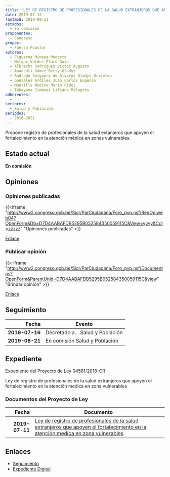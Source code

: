 ```yaml
---
title: "LEY DE REGISTRO DE PROFESIONALES DE LA SALUD EXTRANJEROS QUE APOYEN EL FORTALECIMIENTO EN LA ATENCIÓN MÉDICA EN ZONAS VULNERABLES"
date: 2019-07-12
lastmod: 2019-08-21
estados: 
  - En comisión
proponentes: 
  - Congreso
grupos: 
  - Fuerza Popular
autores: 
  - Figueroa Minaya Modesto
  - Melgar Valdez Elard Galo
  - Albrecht Rodríguez Víctor Augusto
  - Ananculi Gómez Betty Gladys
  - Andrade Salguero de Álvarez Gladys Griselda
  - Gonzales Ardiles Juan Carlos Eugenio
  - Mantilla Medina Mario Fidel
  - Takayama Jiménez Liliana Milagros
adherentes: 
  - 
sectores: 
  - Salud y Población
periodos: 
  - 2016-2021
---
```


Propone registro de profesionales de la salud extanjeros que apoyen el fortalecimiento en la atención médica en zonas vulnerables.


## Estado actual

**En comisión**

## Opiniones

### Opiniones publicadas

{{<iframe "http://www2.congreso.gob.pe/Sicr/ParCiudadana/Foro_pvp.nsf/RepOpiweb04?OpenForm&Db=D7D4AABAFDB5295B052584350059115C&View=yyyy&Col=zzzzz" "Opiniones publicadas" >}}

[Enlace](http://www2.congreso.gob.pe/Sicr/ParCiudadana/Foro_pvp.nsf/RepOpiweb04?OpenForm&Db=D7D4AABAFDB5295B052584350059115C&View=yyyy&Col=zzzzz)
### Publicar opinión

{{< iframe "http://www2.congreso.gob.pe/Sicr/ParCiudadana/Foro_pvp.nsf/Documentos?OpenForm&ParentUnid=D7D4AABAFDB5295B052584350059115C&view" "Brindar opinión" >}}

[Enlace](http://www2.congreso.gob.pe/Sicr/ParCiudadana/Foro_pvp.nsf/Documentos?OpenForm&ParentUnid=D7D4AABAFDB5295B052584350059115C&view)

## Seguimiento

| Fecha | Evento |
|------:|--------|
| **2019-07-16** | Decretado a... Salud y Población|
| **2019-08-21** | En comisión Salud y Población|


## Expediente

Expediente del Proyecto de Ley 04581/2018-CR

Ley de registro de profesionales de la salud extranjeros que apoyen el fortalecimiento en la atención medica en zona vulnerables


### Documentos del Proyecto de Ley

| Fecha | Documento |
|------:|--------|
| **2019-07-11** | [Ley de registro de profesionales de la salud extranjeros que apoyen el fortalecimiento en la atención medica en zona vulnerables](http://www.leyes.congreso.gob.pe/Documentos/2016_2021/Proyectos_de_Ley_y_de_Resoluciones_Legislativas/PL0458120190712.pdf) |

## Enlaces 

- [Seguimiento](http://www2.congreso.gob.pe/Sicr/TraDocEstProc/CLProLey2016.nsf/f7fff46988ca05b1052578e100829cc7/9e8219b8ffafa0cf05258435007d64e3?OpenDocument)
- [Expediente Digital](http://www2.congreso.gob.pe/Sicr/TraDocEstProc/CLProLey2016.nsf/f7fff46988ca05b1052578e100829cc7/9e8219b8ffafa0cf05258435007d64e3?OpenDocument&Click=05257FB7005EB655.eb71d0cf91d8294e05256cdf006b5706/$Body/0.1C6C)
